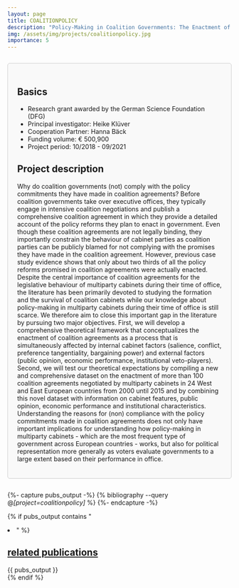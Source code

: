 ```yaml
---
layout: page
title: COALITION​POLICY
description: "Policy-Making in Coalition Governments: The Enactment of Coalition Agreements"
img: /assets/img/projects/coalitionpolicy.jpg
importance: 5
---
```


<div style="border: 1px solid #ccc; border-radius: 5px; padding: 1.5em; margin: 2em 0; background-color: #f9f9f9;">

  <h2>Basics</h2>
    <ul>
      <li>Research grant awarded by the German Science Foundation (DFG)</li>
      <li>Principal investigator: Heike Klüver</li>
      <li>Cooperation Partner: Hanna Bäck</li>
      <li>Funding volume: € 500,900</li>
      <li>Project period: 10/2018 - 09/2021</li>
    </ul>
  
  <h2>Project description</h2>
    <p> Why do coalition governments (not) comply with the policy commitments they have made in coalition agreements? Before coalition governments take over executive offices, they typically engage in intensive coalition negotiations and publish a comprehensive coalition agreement in which they provide a detailed account of the policy reforms they plan to enact in government. Even though these coalition agreements are not legally binding, they importantly constrain the behaviour of cabinet parties as coalition parties can be publicly blamed for not complying with the promises they have made in the coalition agreement. However, previous case study evidence shows that only about two thirds of all the policy reforms promised in coalition agreements were actually enacted. Despite the central importance of coalition agreements for the legislative behaviour of multiparty cabinets during their time of office, the literature has been primarily devoted to studying the formation and the survival of coalition cabinets while our knowledge about policy-making in multiparty cabinets during their time of office is still scarce. We therefore aim to close this important gap in the literature by pursuing two major objectives. First, we will develop a comprehensive theoretical framework that conceptualizes the enactment of coalition agreements as a process that is simultaneously affected by internal cabinet factors (salience, conflict, preference tangentiality, bargaining power) and external factors (public opinion, economic performance, institutional veto-players). Second, we will test our theoretical expectations by compiling a new and comprehensive dataset on the enactment of more than 100 coalition agreements negotiated by multiparty cabinets in 24 West and East European countries from 2000 until 2015 and by combining this novel dataset with information on cabinet features, public opinion, economic performance and institutional characteristics. Understanding the reasons for (non) compliance with the policy commitments made in coalition agreements does not only have important implications for understanding how policy-making in multiparty cabinets - which are the most frequent type of government across European countries - works, but also for political representation more generally as voters evaluate governments to a large extent based on their performance in office.</p>

</div>

{%- capture pubs_output -%}
  {% bibliography --query @*[project=coalitionpolicy]* %}
{%- endcapture -%}

{% if pubs_output contains "<li>" %}
  <div>
    <h2>
      <a href="{{ '/publications/' | relative_url }}" style="color: inherit">
        related publications
      </a>
    </h2>
    <div class="publications">
      {{ pubs_output }}
    </div>
  </div>
{% endif %}